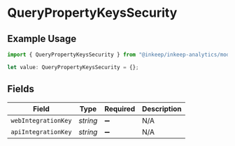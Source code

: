 # QueryPropertyKeysSecurity

## Example Usage

```typescript
import { QueryPropertyKeysSecurity } from "@inkeep/inkeep-analytics/models/operations";

let value: QueryPropertyKeysSecurity = {};
```

## Fields

| Field               | Type                | Required            | Description         |
| ------------------- | ------------------- | ------------------- | ------------------- |
| `webIntegrationKey` | *string*            | :heavy_minus_sign:  | N/A                 |
| `apiIntegrationKey` | *string*            | :heavy_minus_sign:  | N/A                 |